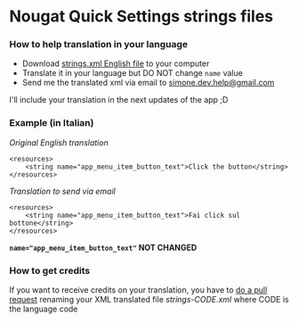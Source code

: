 <h1>Nougat Quick Settings strings files</h1>

<h3>How to help translation in your language</h3>

- Download <a href="https://raw.githubusercontent.com/simonesestito/nougat_quickSettings/master/Strings/strings.xml">strings.xml English file</a> to your computer
- Translate it in your language but DO NOT change <code>name</code> value
- Send me the translated xml via email to <a href="mailto:simone.dev.help@gmail.com">simone.dev.help@gmail.com</a>

I'll include your translation in the next updates of the app ;D

<h3>Example (in Italian)</h3>

<i>Original English translation</i>

    <resources>
        <string name="app_menu_item_button_text">Click the button</string>
    </resources>


<i>Translation to send via email</i>

    <resources>
        <string name="app_menu_item_button_text">Fai click sul bottone</string>
    </resources>
    

<b><code>name="app_menu_item_button_text"</code> NOT CHANGED</b>

<h3>How to get credits</h3>
If you want to receive credits on your translation, you have to <a href="https://help.github.com/articles/creating-a-pull-request/">do a pull request</a> renaming your XML translated file <i>strings-CODE.xml</i> where CODE is the language code
